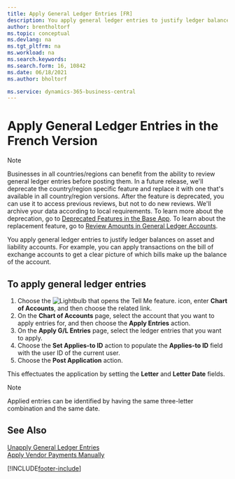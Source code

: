 ```yaml
---
title: Apply General Ledger Entries [FR]
description: You apply general ledger entries to justify ledger balances on asset and liability accounts.
author: brentholtorf
ms.topic: conceptual
ms.devlang: na
ms.tgt_pltfrm: na
ms.workload: na
ms.search.keywords:
ms.search.form: 16, 10842
ms.date: 06/18/2021
ms.author: bholtorf

ms.service: dynamics-365-business-central
---
```

# Apply General Ledger Entries in the French Version

> [!NOTE]
> Businesses in all countries/regions can benefit from the ability to review general ledger entries before posting them. In a future release, we'll deprecate the country/region specific feature and replace it with one that's available in all country/region versions. After the feature is deprecated, you can use it to access previous reviews, but not to do new reviews. We'll archive your data according to local requirements. To learn more about the deprecation, go to [Deprecated Features in the Base App](/dynamics365/business-central/dev-itpro/upgrade/deprecated-features-w1). To learn about the replacement feature, go to [Review Amounts in General Ledger Accounts](../../finance-review-accounts.md).

You apply general ledger entries to justify ledger balances on asset and liability accounts. For example, you can apply transactions on the bill of exchange accounts to get a clear picture of which bills make up the balance of the account.  

## To apply general ledger entries  

1. Choose the ![Lightbulb that opens the Tell Me feature.](../../media/ui-search/search_small.png "Tell me what you want to do") icon, enter **Chart of Accounts**, and then choose the related link.  
2. On the **Chart of Accounts** page, select the account that you want to apply entries for, and then choose the **Apply Entries** action.  
3. On the **Apply G/L Entries** page, select the ledger entries that you want to apply.  
4. Choose the **Set Applies-to ID** action to populate the **Applies-to ID** field with the user ID of the current user.  
5. Choose the **Post Application** action.  

This effectuates the application by setting the **Letter** and **Letter Date** fields.  

> [!NOTE]  
> Applied entries can be identified by having the same three-letter combination and the same date.

## See Also  

[Unapply General Ledger Entries](how-to-unapply-general-ledger-entries.md)  
[Apply Vendor Payments Manually](../../payables-how-apply-purchase-transactions-manually.md)

[!INCLUDE[footer-include](../../includes/footer-banner.md)]